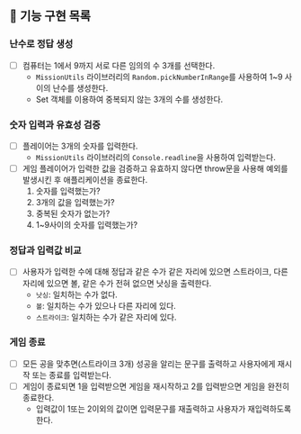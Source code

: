 ## 📝 기능 구현 목록

### 난수로 정답 생성 
- [ ] 컴퓨터는 1에서 9까지 서로 다른 임의의 수 3개를 선택한다.
   - `MissionUtils` 라이브러리의 `Random.pickNumberInRange`를 사용하여 1~9 사이의 난수를 생성한다.  
   - Set 객체를 이용하여 중복되지 않는 3개의 수를 생성한다. 
### 숫자 입력과 유효성 검증 
- [ ] 플레이어는 3개의 숫자를 입력한다.
  - `MissionUtils` 라이브러리의 `Console.readline`을 사용하여 입력받는다.  
- [ ] 게임 플레이어가 입력한 값을 검증하고 유효하지 않다면 throw문을 사용해 예외를 발생시킨 후 애플리케이션을 종료한다.
  1. 숫자를 입력했는가?
  2. 3개의 값을 입력했는가?
  3. 중복된 숫자가 없는가?
  4. 1~9사이의 숫자를 입력했는가?

### 정답과 입력값 비교  
- [ ] 사용자가 입력한 수에 대해 정답과 같은 수가 같은 자리에 있으면 스트라이크, 다른 자리에 있으면 볼, 같은 수가 전혀 없으면 낫싱을 출력한다.
  - `낫싱`: 일치하는 수가 없다. 
  - `볼`: 일치하는 수가 있으나 다른 자리에 있다. 
  - `스트라이크`: 일치하는 수가 같은 자리에 있다. 
### 게임 종료
- [ ] 모든 공을 맞추면(스트라이크 3개) 성공을 알리는 문구를 출력하고 사용자에게 재시작 또는 종료를 입력받는다.
- [ ] 게임이 종료되면 1을 입력받으면 게임을 재시작하고 2를 입력받으면 게임을 완전히 종료한다.
  - 입력값이 1또는 2이외의 값이면 입력문구를 재출력하고 사용자가 재입력하도록 한다.
